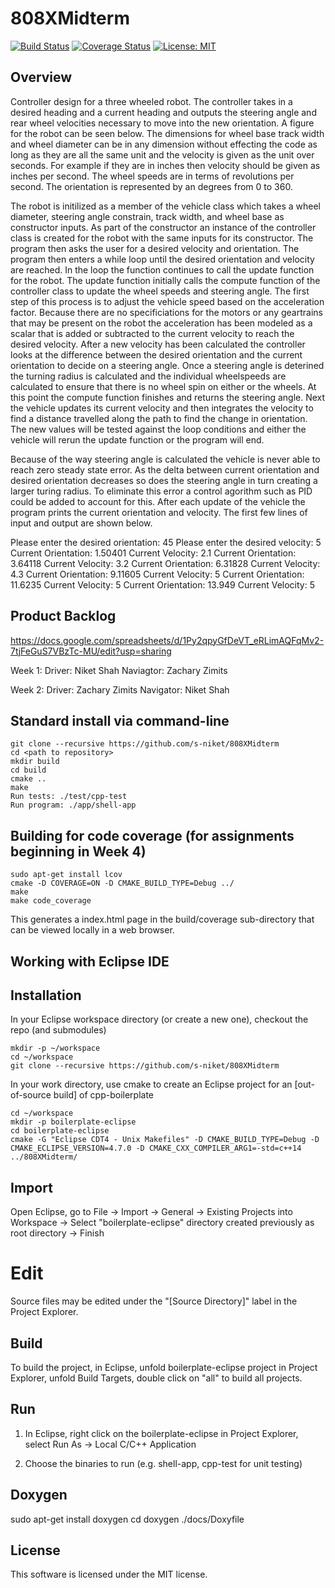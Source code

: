 # 808XMidterm
[![Build Status](https://travis-ci.com/zzimits/808XMidterm.svg?branch=master)](https://travis-ci.com/zzimits/808XMidterm)
[![Coverage Status](https://coveralls.io/repos/github/zzimits/808XMidterm/badge.svg?branch=master)](https://coveralls.io/github/zzimits/808XMidterm?branch=master)
[![License: MIT](https://img.shields.io/badge/License-MIT-red.svg)](https://opensource.org/licenses/MIT)


## Overview

Controller design for a three wheeled robot. The controller takes in a desired heading and a current heading and outputs the steering angle and rear wheel velocities necessary to move into the new orientation. A figure for the robot can be seen below. The dimensions for wheel base track width and wheel diameter can be in any dimension without effecting the code as long as they are all the same unit and the velocity is given as the unit over seconds. For example if they are in inches then velocity should be given as inches per second. The wheel speeds are in terms of revolutions per second. The orientation is represented by an degrees from 0 to 360.

The robot is initilized as a member of the vehicle class which takes a wheel diameter, steering angle constrain, track width, and wheel base as constructor inputs. As part of the constructor an instance of the controller class is created for the robot with the same inputs for its constructor. The program then asks the user for a desired velocity and orientation. The program then enters a while loop until the desired orientation and velocity are reached. In the loop the function continues to call the update function for the robot. The update function initially calls the compute function of the controller class to update the wheel speeds and steering angle. The first step of this process is to adjust the vehicle speed based on the acceleration factor. Because there are no specificiations for the motors or any geartrains that may be present on the robot the acceleration has been modeled as a scalar that is added or subtracted to the current velocity to reach the desired velocity. After a new velocity has been calculated the controller looks at the difference between the desired orientation and the current orientation to decide on a steering angle. Once a steering angle is deterined the turning radius is calculated and the individual wheelspeeds are calculated to ensure that there is no wheel spin on either or the wheels. At this point the compute function finishes and returns the steering angle. Next the vehicle updates its current velocity and then integrates the velocity to find a distance travelled along the path to find the change in orientation. The new values will be tested against the loop conditions and either the vehicle will rerun the update function or the program will end.

Because of the way steering angle is calculated the vehicle is never able to reach zero steady state error. As the delta between current orientation and desired orientation decreases so does the steering angle in turn creating a larger turing radius. To eliminate this error a control agorithm such as PID could be added to account for this. After each update of the vehicle the program prints the current orientation and velocity. The first few lines of input and output are shown below.

Please enter the desired orientation: 45
Please enter the desired velocity: 5
Current Orientation: 1.50401 Current Velocity: 2.1
Current Orientation: 3.64118 Current Velocity: 3.2
Current Orientation: 6.31828 Current Velocity: 4.3
Current Orientation: 9.11605 Current Velocity: 5
Current Orientation: 11.6235 Current Velocity: 5
Current Orientation: 13.949 Current Velocity: 5

## Product Backlog
https://docs.google.com/spreadsheets/d/1Py2qpyGfDeVT_eRLimAQFqMv2-7tjFeGuS7VBzTc-MU/edit?usp=sharing

Week 1:
Driver: Niket Shah
Naviagtor: Zachary Zimits

Week 2:
Driver: Zachary Zimits
Navigator: Niket Shah

## Standard install via command-line
```
git clone --recursive https://github.com/s-niket/808XMidterm
cd <path to repository>
mkdir build
cd build
cmake ..
make
Run tests: ./test/cpp-test
Run program: ./app/shell-app
```

## Building for code coverage (for assignments beginning in Week 4)
```
sudo apt-get install lcov
cmake -D COVERAGE=ON -D CMAKE_BUILD_TYPE=Debug ../
make
make code_coverage
```
This generates a index.html page in the build/coverage sub-directory that can be viewed locally in a web browser.

## Working with Eclipse IDE ##

## Installation

In your Eclipse workspace directory (or create a new one), checkout the repo (and submodules)
```
mkdir -p ~/workspace
cd ~/workspace
git clone --recursive https://github.com/s-niket/808XMidterm
```

In your work directory, use cmake to create an Eclipse project for an [out-of-source build] of cpp-boilerplate

```
cd ~/workspace
mkdir -p boilerplate-eclipse
cd boilerplate-eclipse
cmake -G "Eclipse CDT4 - Unix Makefiles" -D CMAKE_BUILD_TYPE=Debug -D CMAKE_ECLIPSE_VERSION=4.7.0 -D CMAKE_CXX_COMPILER_ARG1=-std=c++14 ../808XMidterm/
```

## Import

Open Eclipse, go to File -> Import -> General -> Existing Projects into Workspace -> 
Select "boilerplate-eclipse" directory created previously as root directory -> Finish

# Edit

Source files may be edited under the "[Source Directory]" label in the Project Explorer.


## Build

To build the project, in Eclipse, unfold boilerplate-eclipse project in Project Explorer,
unfold Build Targets, double click on "all" to build all projects.

## Run

1. In Eclipse, right click on the boilerplate-eclipse in Project Explorer,
select Run As -> Local C/C++ Application

2. Choose the binaries to run (e.g. shell-app, cpp-test for unit testing)


## Doxygen

sudo apt-get install doxygen
cd <path to repository>
doxygen ./docs/Doxyfile


## License

This software is licensed under the MIT license.
